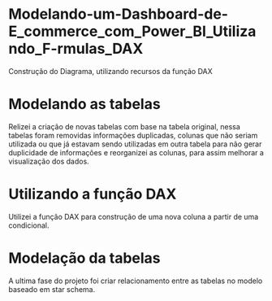 # Modelando-um-Dashboard-de-E_commerce_com_Power_BI_Utilizando_F-rmulas_DAX
Construção do Diagrama, utilizando recursos da função DAX

# Modelando as tabelas

Relizei a criação de novas tabelas com base na tabela original, nessa tabelas foram removidas informações duplicadas,
colunas que não seriam utilizada ou que já estavam sendo utilizadas em outra tabela para não gerar duplicidade de informações e reorganizei as colunas, para assim melhorar a visualização dos dados.

# Utilizando a função DAX

Utilizei a função DAX para construção de uma nova coluna a partir de uma condicional.

# Modelação da tabelas 
A ultima fase do projeto foi criar relacionamento entre as tabelas no modelo baseado em star schema.
